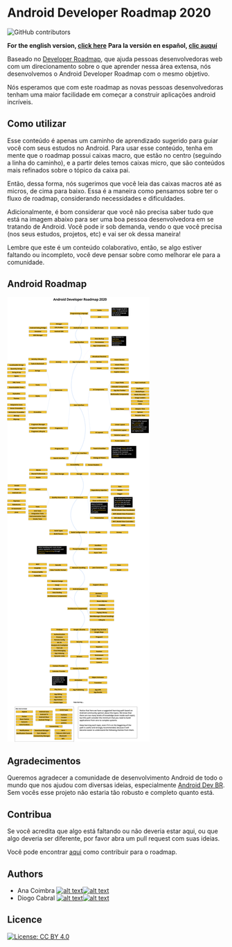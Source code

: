 # Android Developer Roadmap 2020

![GitHub contributors](https://img.shields.io/github/contributors/anacoimbrag/android-developer-roadmap.svg?style=flat-square)

**For the english version, [click here](./README.md)**
**Para la versión en español, [clic auquí](./README_ES.md)**

Baseado no [Developer Roadmap](https://github.com/kamranahmedse/developer-roadmap), que ajuda pessoas desenvolvedoras web com um direcionamento sobre o que aprender nessa área extensa, nós desenvolvemos o Android Developer Roadmap com o mesmo objetivo.

Nós esperamos que com este roadmap as novas pessoas desenvolvedoras tenham uma maior facilidade em começar a construir aplicações android incríveis.

## Como utilizar

Esse conteúdo é apenas um caminho de aprendizado sugerido para guiar você com seus estudos no Android. Para usar esse conteúdo, tenha em mente que o roadmap possui caixas macro, que estão no centro (seguindo a linha do caminho), e a partir deles temos caixas micro, que são conteúdos mais refinados sobre o tópico da caixa pai.

Então, dessa forma, nós sugerimos que você leia das caixas macros até as micros, de cima para baixo. Essa é a maneira como pensamos sobre ter o fluxo de roadmap, considerando necessidades e dificuldades.

Adicionalmente, é bom considerar que você não precisa saber tudo que está na imagem abaixo para ser uma boa pessoa desenvolvedora em se tratando de Android. Você pode ir sob demanda, vendo o que você precisa (nos seus estudos, projetos, etc) e vai ser ok dessa maneira!

Lembre que este é um conteúdo colaborativo, então, se algo estiver faltando ou incompleto, você deve pensar sobre como melhorar ele para a comunidade.

## Android Roadmap

![Android Roadmap](./images/android_roadmap.png)

## Agradecimentos

Queremos agradecer a comunidade de desenvolvimento Android de todo o mundo que nos ajudou com diversas ideias, especialmente [Android Dev BR](https://github.com/androiddevbr). Sem vocês esse projeto não estaria tão robusto e completo quanto está.

## Contribua

Se você acredita que algo está faltando ou não deveria estar aqui, ou que algo deveria ser diferente, por favor abra um pull request com suas ideias.

Você pode encontrar [aqui](./docs/contributing_pt_br.md) como contribuir para o roadmap.

## Authors

[1.1]: http://i.imgur.com/wWzX9uB.png (me siga no twitter)
[2.1]: http://i.imgur.com/9I6NRUm.png (me siga no github)

[1]: https://twitter.com/anacoimbrag
[2]: https://github.com/anacoimbrag
[3]: https://twitter.com/DrCabrales
[4]: https://github.com/drcabral/

- Ana Coimbra [![alt text][1.1]][1][![alt text][2.1]][2]
- Diogo Cabral [![alt text][1.1]][3][![alt text][2.1]][4]

## Licence

[![License: CC BY 4.0](https://img.shields.io/badge/License-CC%20BY%204.0-lightgrey.svg)](https://creativecommons.org/licenses/by/4.0/)
